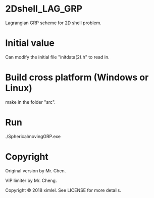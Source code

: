 # 2Dshell_LAG_GRP
Lagrangian GRP scheme for 2D shell problem.

# Initial value
Can modify the initial file "initdata(2).h" to read in.

# Build cross platform (Windows or Linux)
make in the folder "src".

# Run
./SphericalmovingGRP.exe

# Copyright
Original version by Mr. Chen.

VIP limiter by Mr. Cheng.

Copyright © 2018 ximlel. See LICENSE for more details.
